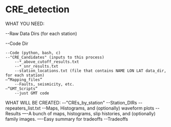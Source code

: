 # CRE_detection

WHAT YOU NEED:

--Raw Data Dirs (for each station)

--Code Dir

	--Code (python, bash, c)
	--"CRE_Candidates" (inputs to this process)
		--*_above_cutoff_results.txt
		--*_snr_results.txt
		--station_locations.txt (file that contains NAME LON LAT data_dir, for each station)
	—“Mapping_files”
		--Faults, seismicity, etc. 
	—“GMT_Scripts”
		--just GMT code



WHAT WILL BE CREATED: 
	--"CREs_by_station"
		--Station_DIRs
			--repeaters_list.txt
			--Maps, Histograms, and (optionally) waveform plots
	--Results
		—-A bunch of maps, histograms, slip histories, and (optionally) family images. 
		—-Easy summary for tradeoffs
	--Tradeoffs
